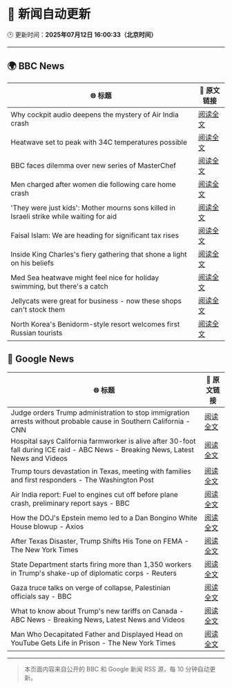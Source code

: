 # 🧠 新闻自动更新

🕒 更新时间：**2025年07月12日 16:00:33（北京时间）**

---

## 🌍 BBC News

| 🌐 标题 | 🔗 原文链接 |
|--------|-------------|
| Why cockpit audio deepens the mystery of Air India crash | [阅读全文](https://www.bbc.com/news/articles/cx2gy78gpnqo) |
| Heatwave set to peak with 34C temperatures possible | [阅读全文](https://www.bbc.com/news/articles/c5y2jd5yye9o) |
| BBC faces dilemma over new series of MasterChef | [阅读全文](https://www.bbc.com/news/articles/cm2mx9x5yrno) |
| Men charged after women die following care home crash | [阅读全文](https://www.bbc.com/news/articles/cql0gl9e1pwo) |
| 'They were just kids': Mother mourns sons killed in Israeli strike while waiting for aid | [阅读全文](https://www.bbc.com/news/articles/cy9xgrrq54go) |
| Faisal Islam: We are heading for significant tax rises | [阅读全文](https://www.bbc.com/news/articles/c9dgn647nplo) |
| Inside King Charles's fiery gathering that shone a light on his beliefs | [阅读全文](https://www.bbc.com/news/articles/c0l4jppyjzjo) |
| Med Sea heatwave might feel nice for holiday swimming, but there's a catch | [阅读全文](https://www.bbc.com/news/articles/c4g2v1l7j6yo) |
| Jellycats were great for business - now these shops can't stock them | [阅读全文](https://www.bbc.com/news/articles/cwyr854k912o) |
| North Korea's Benidorm-style resort welcomes first Russian tourists | [阅读全文](https://www.bbc.com/news/articles/cwyrk588dlro) |

## 📰 Google News

| 🌐 标题 | 🔗 原文链接 |
|--------|-------------|
| Judge orders Trump administration to stop immigration arrests without probable cause in Southern California - CNN | [阅读全文](https://news.google.com/rss/articles/CBMijgFBVV95cUxNSnM2eXBlaENsWi1FOFZSZTdGS2I1ZWVWWVRyTVJRREc0WlFIcTlybks0U0VORVZ0b2IzSFZTdS1oSFliMFpwdWNVcmVkS1VWTU9EOHBneXZxcnVCQXRVT0xzSmVaZEpUdktMNEtPZXM4T1BZaWtZa2RVOGh6QTVwNDFwdVhpV1JSZXNwR0lR0gGTAUFVX3lxTE82dEVsVDNPQVkyeTZUaUF2VGloS1B3eDAzTWkyMXV2T2J2emJTWXhTZV9pSHRCZldHcGg1dXJUVlBVcDdWemlKbHUyNWlxVzhPT0N6dWpnVk4tN0Uyb2d5OVlaanF2Q0d1U1k0N1F6WkZaUGtzR2tJbVNYYWNIN2pVRm9zYjlNUXJtRDNOYS1saDlNTQ?oc=5) |
| Hospital says California farmworker is alive after 30-foot fall during ICE raid - ABC News - Breaking News, Latest News and Videos | [阅读全文](https://news.google.com/rss/articles/CBMiogFBVV95cUxOMGNLY3VOeWlEQTYwZFhGWVJIY3pYZzZ2eFloeDBtZ1ZESDJEdXZGMnhqdlJnT1BYcUwwb2VGTU4yMFRnS0N0OEwxSlFWckNaV2FjazREYm5ERHI5V3JyV0l0a3oxSzJZNmM4SThtdXZKYzRSUWU0UC1HalJVcWN4aGZFc0xWR0lMaG9jZHdsci11UXpxUEluSnpkaXlVajBNMWfSAacBQVVfeXFMTm5jdzRrZEhtemM3c1otWnJnR0Rjb19tX09qdDlVSnlZNUhQbEQyTFgyRG01Q3llVV8xWmJ0Z3AxQ1BJT2hiTENyN0s1RVRuU0ZZSTZOSGdfWnN5Q1FQc0htbkQtM002elpmZHZ6aWx4eF9pd0t5dDJYeWRKNTF4UVA3N0NtVjFSeUctc0RlVTlCWEx3cjkyT2RaYXF3a2FlcWJpamJadk0?oc=5) |
| Trump tours devastation in Texas, meeting with families and first responders - The Washington Post | [阅读全文](https://news.google.com/rss/articles/CBMilAFBVV95cUxQZDNSbTRtZk5sMk96UDRtVlQxNVZPVzJ2eUwzRmxrWl8wTmpWZHNveTdCNi01U2VQdU9HYUpOYk1jY0lpTkdhaThrWW53Y25DbW5rWVVaZkhZaXB1eXViY1FCRGQ2MGlwZTVrTDhwUEJlNDF6dTdxT21YQmJxbHA3VzBjUWpDVnNMZHdzd1c3WlJLNkJB?oc=5) |
| Air India report: Fuel to engines cut off before plane crash, preliminary report says - BBC | [阅读全文](https://news.google.com/rss/articles/CBMiWkFVX3lxTE1DblYwLVRPYjg4dm94TElTdk9lTm9Ba1hjY3pnVVBqYU9ncDZWeERLMV83bXZDVXRXaXVDUndtMXIweDcwdEc2NmRjVXhERUJsdkxwTUswWFFjUdIBX0FVX3lxTFBFR2xrRXNSV0NUQlBsTnRfcDZQbFFuRzFjY2JoZFhDbWEyUFl6aEJRRDV3dDhZOVFmWG5FQjVVSDdhQVNZVmpkbnpLODcwS25xUTByUmlJazloMmVtZ1BR?oc=5) |
| How the DOJ's Epstein memo led to a Dan Bongino White House blowup - Axios | [阅读全文](https://news.google.com/rss/articles/CBMidEFVX3lxTE1rTlVMNHdoRE1zdnA2VkhnelZpai1vWk9JVFIxR0RKWnNSZTh2VWlZeWRLMmNTY3BWRExadi0tMDZaa19sX1NVMmVfaWdXUi1zdkV5UV9lejZCWHhOMXhDY2JkZWFlYmUzajUzSFc3ZE1Sc1dv?oc=5) |
| After Texas Disaster, Trump Shifts His Tone on FEMA - The New York Times | [阅读全文](https://news.google.com/rss/articles/CBMif0FVX3lxTE5LbENHem5tcUxYalpnSnVvbjRJSFhKcG5OSHdpUjRXeFVtMmQ3M1VDVHExZ1YwdFVWZXhzVzBBUkxUSkhJRG8wbVk1eUt4bjhJTjU3bXV3SzBRWUppVXdEaEh2UC1DcXBaVTVGWWFyTmxGcldiYVhEWkpJaHNLYVk?oc=5) |
| State Department starts firing more than 1,350 workers in Trump's shake-up of diplomatic corps - Reuters | [阅读全文](https://news.google.com/rss/articles/CBMixAFBVV95cUxPTjFMQlJ5NTAxekNsS0RFdzc1dWtucFUzOEtHaVI1QlVqRlFjRVNBV1FFQzFZVVlfaUxxZHFLV2hldEQwWDVGUFNUNHR6S1JCbXBfRnRqZGdMQ1dyUk5qbWlsMkM4UkpFajF4M3BGbHpMNW9oSUxMeXZrclZsU1RiVm9kN2ZfYVBmSEluamtnelJ0RkxXTDJzWDhiWnBSTm9zYy1JQ3Q4MDFtQjZsOTBlR1duZGdpZGJZRUJpT1ZGc1RpY2RP?oc=5) |
| Gaza truce talks on verge of collapse, Palestinian officials say - BBC | [阅读全文](https://news.google.com/rss/articles/CBMiWkFVX3lxTE14SnRBVFMtMWVTc3hXMWtPR2h4MFZGanh3MTZsTzYwcXNrS0xtRE9mWkdiQXRreVkzS2ZHREVwZGxPRUctbzhMRWtmU19Dcm1ONlRCRVFWMERoQdIBX0FVX3lxTE9nWm5TZmtjbmZtdC1BTUk2elhLRzJIakY0QVZuZ05tUFU1eW41ZlowRXp2QjFMeHcwd0JMakZMNm1XRFJiMFFScnNJazNodndYY0VFUU93UUNOd05VanRR?oc=5) |
| What to know about Trump's new tariffs on Canada - ABC News - Breaking News, Latest News and Videos | [阅读全文](https://news.google.com/rss/articles/CBMiggFBVV95cUxOb0w3bU0tcEo1QUJNeXhVckxUcVcxRFpXSWlwMmpQY2JJMXhJUk5mS0lTQS1USUdCUVA1ZHI0ZmsySm13eHpHWmFZcnFkS19CbXc4NnlPM2JiYjRUczh0dUlhMm9BNXpDRmRZT1pkQlVTdXhzQjBxX3JxN2NzMVZlME9n0gGHAUFVX3lxTE9LblJCaHVkOVVhNnZOZnZvU0djZGYwUFpieXVwU2tHZlI1dUdkdVFCT09GSTZlc1B1OWJPaFhydnJhaThiYUlrdlcycGtBN0Z2U3dtMUdzQVZBX19lT25vR1Baam56Ym9WWEQ1cjVvN3F4XzY1ek9BNE9Pbng2SkVOY2MxU2ljUQ?oc=5) |
| Man Who Decapitated Father and Displayed Head on YouTube Gets Life in Prison - The New York Times | [阅读全文](https://news.google.com/rss/articles/CBMijAFBVV95cUxOMy03eTh3OHNTcm9KU3lISk50QkFRN21FSGxuZ29qNFU5SlEwNXB2bjdIOHlsNEZWc0VWQ0tnOC1IYllHMXBhdUJ2eDZJMDR6ZW1CNzFIMDJGREFyQnNPMC1KM2tfQkV5S2w0QWRjcEtVbk9qVHN3ODdwZlByRUZzZEFIckFvdzRUOGQwRA?oc=5) |

---
> 本页面内容来自公开的 BBC 和 Google 新闻 RSS 源，每 10 分钟自动更新。